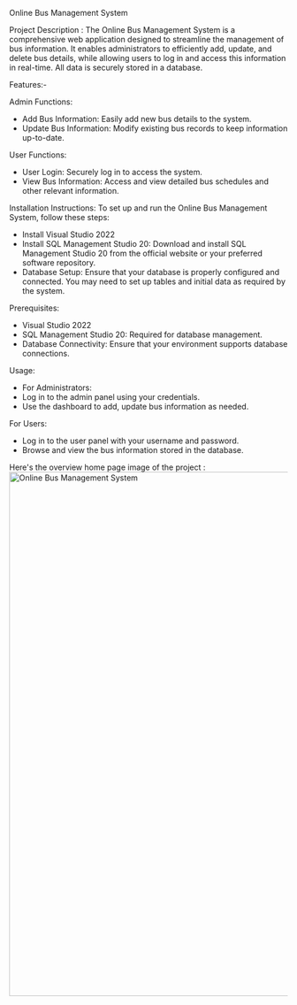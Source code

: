 Online Bus Management System

Project Description :
The Online Bus Management System is a comprehensive web application designed to streamline the management of bus information. It enables administrators to efficiently add, update, and delete bus details, while allowing users to log in and access this information in real-time. All data is securely stored in a database.

Features:-

Admin Functions:
- Add Bus Information: Easily add new bus details to the system.
- Update Bus Information: Modify existing bus records to keep information up-to-date.
  
User Functions:
- User Login: Securely log in to access the system.
- View Bus Information: Access and view detailed bus schedules and other relevant information.
  
Installation Instructions:
To set up and run the Online Bus Management System, follow these steps:

- Install Visual Studio 2022
- Install SQL Management Studio 20: Download and install SQL Management Studio 20 from the official website or your preferred software repository.
- Database Setup: Ensure that your database is properly configured and connected. You may need to set up tables and initial data as required by the system.
  
Prerequisites:
- Visual Studio 2022 
- SQL Management Studio 20: Required for database management.
- Database Connectivity: Ensure that your environment supports database connections.
  
Usage:
- For Administrators:
- Log in to the admin panel using your credentials.
- Use the dashboard to add, update bus information as needed.
  
For Users:
- Log in to the user panel with your username and password.
- Browse and view the bus information stored in the database.

Here's the overview home page image of the project :
<img width="948" alt="Online Bus Management System" src="https://github.com/Afzal-24/ASP.NET-Project/assets/157290678/1df733b7-d28b-4045-9dbe-9d51b8c7bdad">
